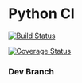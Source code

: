 # Python CI

[![Build
Status](https://travis-ci.org/travis-ci/travis-web.svg?branch=master)](https://travis-ci.org/travis-ci/travis-web)

[![Coverage
Status](https://coveralls.io/repos/github/mezklador/python_ci/badge.svg?branch=dev)](https://coveralls.io/github/mezklador/python_ci?branch=dev)

### Dev Branch
